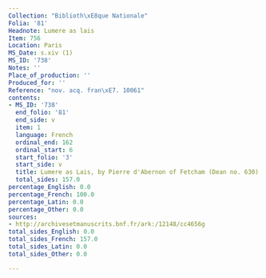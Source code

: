 ```yaml
---
Collection: "Biblioth\xE8que Nationale"
Folia: '81'
Headnote: Lumere as lais
Item: 756
Location: Paris
MS_Date: s.xiv (1)
MS_ID: '738'
Notes: ''
Place_of_production: ''
Produced_for: ''
Reference: "nov. acq. fran\xE7. 10061"
contents:
- MS_ID: '738'
  end_folio: '81'
  end_side: v
  item: 1
  language: French
  ordinal_end: 162
  ordinal_start: 6
  start_folio: '3'
  start_side: v
  title: Lumere as Lais, by Pierre d'Abernon of Fetcham (Dean no. 630)
  total_sides: 157.0
percentage_English: 0.0
percentage_French: 100.0
percentage_Latin: 0.0
percentage_Other: 0.0
sources:
- http://archivesetmanuscrits.bnf.fr/ark:/12148/cc4656g
total_sides_English: 0.0
total_sides_French: 157.0
total_sides_Latin: 0.0
total_sides_Other: 0.0

---
```

